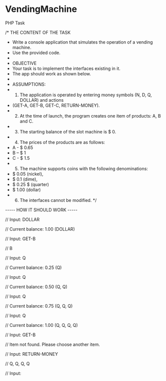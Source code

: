 # VendingMachine
PHP Task

/* THE CONTENT OF THE TASK
 * Write a console application that simulates the operation of a vending machine.
 * Use the provided code.
 * 
 * OBJECTIVE
 * Your task is to implement the interfaces existing in it.
 * The app should work as shown below.
 * 
 * ASSUMPTIONS:
 * 1. The application is operated by entering money symbols (N, D, Q, DOLLAR) and actions
 * (GET-A, GET-B, GET-C, RETURN-MONEY).
 * 2. At the time of launch, the program creates one item of products: A, B and C.
 * 3. The starting balance of the slot machine is $ 0.
 * 4. The prices of the products are as follows:
 * A - $ 0.65
 * B – $ 1
 * C - $ 1.5
 * 5. The machine supports coins with the following denominations:
 * $ 0.05 (nickel),
 * $ 0.1 (dime),
 * $ 0.25 $ (quarter)
 * $ 1.00 (dollar)
 * 6. The interfaces cannot be modified.
 */

----- HOW IT SHOULD WORK -----

// Input: DOLLAR

// Current balance: 1.00 (DOLLAR)

// Input: GET-B

// B

// Input: Q

// Current balance: 0.25 (Q)

// Input: Q

// Current balance: 0.50 (Q, Q)

// Input: Q

// Current balance: 0.75 (Q, Q, Q)

// Input: Q

// Current balance: 1.00 (Q, Q, Q, Q)

// Input: GET-B

// Item not found. Please choose another item.

// Input: RETURN-MONEY

// Q, Q, Q, Q

// Input:
